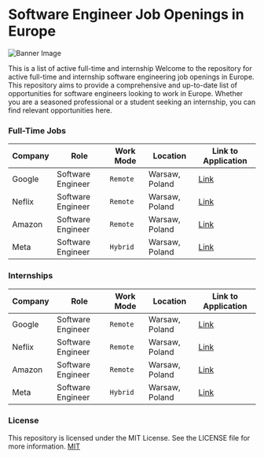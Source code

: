 # Software Engineer Job Openings in Europe

![Banner Image](https://github.com/izzatkarimov/EU-Swe-Jobs/assets/108251704/0db6fd40-20d3-4a4f-9c17-2306dd33ae16)

This is a list of active full-time and internship Welcome to the repository for active full-time and internship software engineering job openings in Europe. This repository aims to provide a comprehensive and up-to-date list of opportunities for software engineers looking to work in Europe. Whether you are a seasoned professional or a student seeking an internship, you can find relevant opportunities here.

### Full-Time Jobs

<div align="left">

| Company | Role | Work Mode | Location | Link to Application |
| --- | --- | --- | --- | --- |
| Google | Software Engineer | `Remote`| Warsaw, Poland | [Link](#) |
| Neflix | Software Engineer | `Remote`| Warsaw, Poland | [Link](#) |
| Amazon | Software Engineer | `Remote`| Warsaw, Poland | [Link](#) |
| Meta| Software Engineer | `Hybrid` | Warsaw, Poland | [Link](#) |

</div>

### Internships

<div align="left">

| Company | Role | Work Mode | Location | Link to Application |
| --- | --- | --- | --- | --- |
| Google | Software Engineer | `Remote`| Warsaw, Poland | [Link](#) |
| Neflix | Software Engineer | `Remote`| Warsaw, Poland | [Link](#) |
| Amazon | Software Engineer | `Remote`| Warsaw, Poland | [Link](#) |
| Meta| Software Engineer | `Hybrid` | Warsaw, Poland | [Link](#) |

</div>

### License
This repository is licensed under the MIT License. 
See the LICENSE file for more information.
[MIT](https://choosealicense.com/licenses/mit/)

